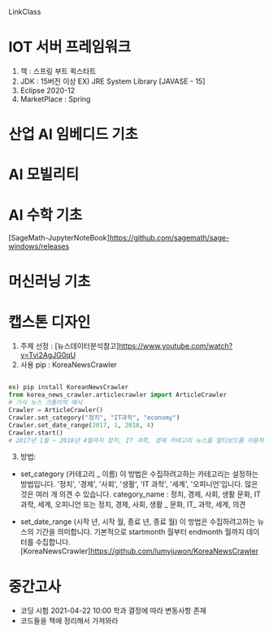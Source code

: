 LinkClass
# IOT 서버 프레임워크
1. 책 : 스프링 부트 퀵스타트 
2. JDK : 15버전 이상 EX) JRE System Library [JAVASE - 15]
3. Eclipse 2020-12
4. MarketPlace : Spring
# 산업 AI 임베디드 기초

# AI 모빌리티

# AI 수학 기초
[SageMath-JupyterNoteBook]https://github.com/sagemath/sage-windows/releases

# 머신러닝 기초

# 캡스톤 디자인
1. 주제 선정 :
[뉴스데이터분석참고]https://www.youtube.com/watch?v=Tvi2AgJG0qU
2. 사용 pip : KoreaNewsCrawler 
```python

ex) pip install KoreanNewsCrawler
from korea_news_crawler.articlecrawler import ArticleCrawler
# 기사 뉴스 크롤러의 예시
Crawler = ArticleCrawler()  
Crawler.set_category("정치", "IT과학", "economy")  
Crawler.set_date_range(2017, 1, 2018, 4)  
Crawler.start() 
# 2017년 1월 ~ 2018년 4월까지 정치, IT 과학, 경제 카테고리 뉴스를 멀티보드를 이용하여 송신 크롤링을 진행.
```
3. 방법:
- set_category (카테고리 _ 이름)
이 방법은 수집하려고하는 카테고리는 설정하는 방법입니다.
'정치', '경제', '사회', '생활', 'IT 과학', '세계', '오피니언'입니다.
많은 것은 여러 개 의견 수 있습니다.
category_name : 정치, 경제, 사회, 생활 문화, IT 과학, 세계, 오피니언 또는 정치, 경제, 사회, 생활 _ 문화, IT_ 과학, 세계, 의견

- set_date_range (시작 년, 시작 월, 종료 년, 종료 월)
이 방법은 수집하려고하는 뉴스의 기간을 의미합니다. 기본적으로 startmonth 월부터 endmonth 월까지 데이터를 수집합니다.
[KoreaNewsCrawler]https://github.com/lumyjuwon/KoreaNewsCrawler
# 중간고사
- 코딩 시험 2021-04-22 10:00 학과 결정에 따라 변동사항 존재
- 코드들을 책에 정리해서 가져와라